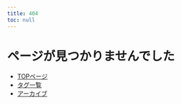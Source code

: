 ```yaml
---
title: 404
toc: null
---
```


# ページが見つかりませんでした

- [TOPページ](/index.html)
- [タグ一覧](/tags/README.md)
- [アーカイブ](/archives/README.md)
